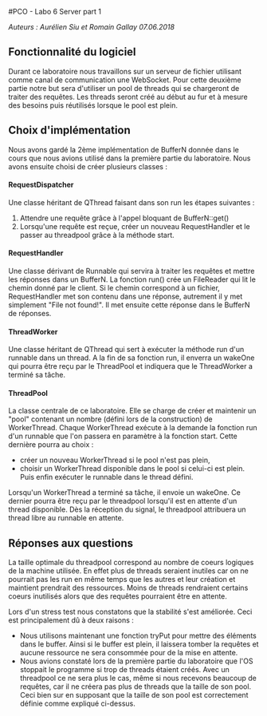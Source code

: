 #PCO - Labo 6 Server part 1

*Auteurs : Aurélien Siu et Romain Gallay*
*07.06.2018*


## Fonctionnalité du logiciel

Durant ce laboratoire nous travaillons sur un serveur de fichier utilisant comme canal de communication une WebSocket. Pour cette deuxième partie notre but sera d'utiliser un pool de threads qui se chargeront de traiter des requêtes. Les threads seront créé au début au fur et à mesure des besoins puis réutilisés lorsque le pool est plein.


## Choix d'implémentation

Nous avons gardé la 2ème implémentation de BufferN donnée dans le cours que nous avions utilisé dans la première partie du laboratoire. Nous avons ensuite choisi de créer plusieurs classes :

#### RequestDispatcher

Une classe héritant de QThread faisant dans son run les étapes suivantes :
1) Attendre une requête grâce à l'appel bloquant de BufferN::get()
2) Lorsqu'une requête est reçue, créer un nouveau RequestHandler et le passer au threadpool grâce à la méthode start.

#### RequestHandler

Une classe dérivant de Runnable qui servira à traiter les requêtes et mettre les réponses dans un BufferN.
La fonction run() crée un FileReader qui lit le chemin donné par le client. Si le chemin correspond à un fichier, RequestHandler met son contenu dans une réponse, autrement il y met simplement "File not found!". Il met ensuite cette réponse dans le BufferN de réponses.

#### ThreadWorker

Une classe héritant de QThread qui sert à exécuter la méthode run d'un runnable dans un thread. A la fin de sa fonction run, il enverra un wakeOne qui pourra être reçu par le ThreadPool et indiquera que le ThreadWorker a terminé sa tâche.

#### ThreadPool

La classe centrale de ce laboratoire. Elle se charge de créer et maintenir un "pool" contenant un nombre (défini lors de la construction) de WorkerThread. Chaque WorkerThread exécute à la demande la fonction run d'un runnable que l'on passera en paramètre à la fonction start. Cette dernière pourra au choix :
- créer un nouveau WorkerThread si le pool n'est pas plein,
- choisir un WorkerThread disponible dans le pool si celui-ci est plein.
Puis enfin exécuter le runnable dans le thread défini.

Lorsqu'un WorkerThread a terminé sa tâche, il envoie un wakeOne. Ce dernier pourra être reçu par le threadpool lorsqu'il est en attente d'un thread disponible. Dès la réception du signal, le threadpool attribuera un thread libre au runnable en attente.


## Réponses aux questions

La taille optimale du threadpool correspond au nombre de coeurs logiques de la machine utilisée. En effet plus de threads seraient inutiles car on ne pourrait pas les run en même temps que les autres et leur création et maintient prendrait des ressources. Moins de threads rendraient certains coeurs inutilisés alors que des requêtes pourraient être en attente.

Lors d'un stress test nous constatons que la stabilité s'est améliorée. Ceci est principalement dû à deux raisons :
- Nous utilisons maintenant une fonction tryPut pour mettre des éléments dans le buffer. Ainsi si le buffer est plein, il laissera tomber la requêtes et aucune ressource ne sera consommée pour de la mise en attente.
- Nous avions constaté lors de la première partie du laboratoire que l'OS stoppait le programme si trop de threads étaient créés. Avec un threadpool ce ne sera plus le cas, même si nous recevons beaucoup de requêtes, car il ne créera pas plus de threads que la taille de son pool. Ceci bien sur en supposant que la taille de son pool est correctement définie comme expliqué ci-dessus.
